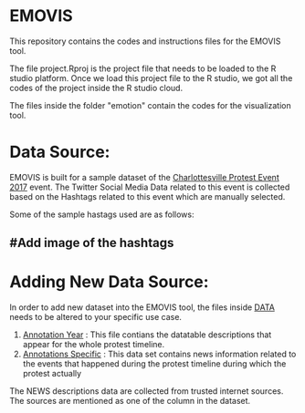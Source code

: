 # EMOVIS

This repository contains the codes and instructions files for the EMOVIS tool. 

The file project.Rproj is the project file that needs to be loaded to the R studio platform. Once we load this project file to the R studio, we got all the codes of the project inside the R studio cloud.

The files inside the folder "emotion" contain the codes for the visualization tool.  

# Data Source:
EMOVIS is built for a sample dataset of the [Charlottesville Protest Event 2017](https://en.wikipedia.org/wiki/Unite_the_Right_rally) event.  The Twitter Social Media Data related to this event is collected based on the Hashtags related to this event which are manually selected. 

Some of the sample hastags used are as follows: 

## #Add image of the hashtags


# Adding New Data Source:

In order to add new dataset into the EMOVIS tool, the files inside [DATA](https://github.com/kaddynator/EMOVIS/tree/master/emotion) needs to be altered to your specific use case. 

1. [Annotation Year](https://github.com/kaddynator/EMOVIS/blob/master/emotion/data/annotations_year.csv)  :
This file contians the datatable descriptions that appear for the whole protest timeline.
2. [Annotations Specific](https://github.com/kaddynator/EMOVIS/blob/master/emotion/data/aug_annotations.csv) :
This data set contains news information related to the events that happened during the protest timeline during which the protest actually  
 
The NEWS descriptions data are collected from trusted internet sources. The sources are mentioned as one of the column in the dataset.  
<!--stackedit_data:
eyJoaXN0b3J5IjpbLTE3MDcyOTc5OTksMTcyMjUxODc4NywtMT
g2MDU4OTQ3OCwtMTcwMzE4NDcwMywxMjQ0ODEwMTc2LDM5NTQz
MDU2MCwyMTE4NzgyOTA5LC0xNDEwNTkyMDQzLC01NDE2MjU3Nz
UsNDk3MDU3NzQxXX0=
-->